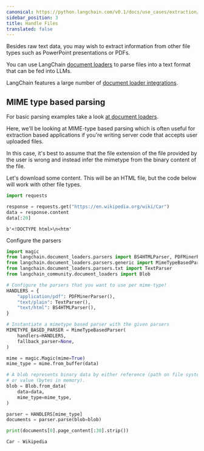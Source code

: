 ```yaml
---
canonical: https://python.langchain.com/v0.1/docs/use_cases/extraction/how_to/handle_files
sidebar_position: 3
title: Handle Files
translated: false
---
```


Besides raw text data, you may wish to extract information from other file types such as PowerPoint presentations or PDFs.

You can use LangChain [document loaders](/docs/modules/data_connection/document_loaders/) to parse files into a text format that can be fed into LLMs.

LangChain features a large number of [document loader integrations](/docs/integrations/document_loaders).

## MIME type based parsing

For basic parsing examples take a look [at document loaders](/docs/modules/data_connection/document_loaders/).

Here, we'll be looking at MIME-type based parsing which is often useful for extraction based applications if you're writing server code that accepts user uploaded files.

In this case, it's best to assume that the file extension of the file provided by the user is wrong and instead infer the mimetype from the binary content of the file.

Let's download some content. This will be an HTML file, but the code below will work with other file types.

```python
import requests

response = requests.get("https://en.wikipedia.org/wiki/Car")
data = response.content
data[:20]
```

```output
b'<!DOCTYPE html>\n<htm'
```

Configure the parsers

```python
import magic
from langchain.document_loaders.parsers import BS4HTMLParser, PDFMinerParser
from langchain.document_loaders.parsers.generic import MimeTypeBasedParser
from langchain.document_loaders.parsers.txt import TextParser
from langchain_community.document_loaders import Blob

# Configure the parsers that you want to use per mime-type!
HANDLERS = {
    "application/pdf": PDFMinerParser(),
    "text/plain": TextParser(),
    "text/html": BS4HTMLParser(),
}

# Instantiate a mimetype based parser with the given parsers
MIMETYPE_BASED_PARSER = MimeTypeBasedParser(
    handlers=HANDLERS,
    fallback_parser=None,
)

mime = magic.Magic(mime=True)
mime_type = mime.from_buffer(data)

# A blob represents binary data by either reference (path on file system)
# or value (bytes in memory).
blob = Blob.from_data(
    data=data,
    mime_type=mime_type,
)

parser = HANDLERS[mime_type]
documents = parser.parse(blob=blob)
```

```python
print(documents[0].page_content[:30].strip())
```

```output
Car - Wikipedia
```